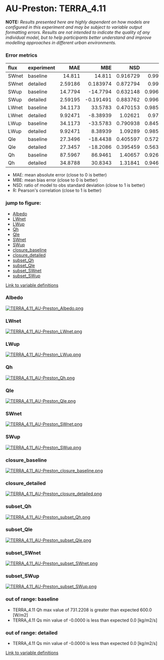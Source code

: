 # AU-Preston: TERRA_4.11

**NOTE:** *Results presented here are highly dependent on how models are configured in this experiment and may be subject to variable output formatting errors. Results are not intended to indicate the quality of any individual model, but to help participants better understand and improve modelling approaches in different urban environments.*

### Error metrics

| flux   | experiment   |      MAE |        MBE |      NSD |        R |
|:-------|:-------------|---------:|-----------:|---------:|---------:|
| SWnet  | baseline     | 14.811   |  14.811    | 0.916729 | 0.99991  |
| SWnet  | detailed     |  2.59186 |   0.183974 | 0.872794 | 0.99991  |
| SWup   | baseline     | 14.7794  | -14.7794   | 0.632148 | 0.996952 |
| SWup   | detailed     |  2.59195 |  -0.191491 | 0.883762 | 0.996951 |
| LWnet  | baseline     | 34.1173  |  33.5783   | 0.470153 | 0.985319 |
| LWnet  | detailed     |  9.92471 |  -8.38939  | 1.02621  | 0.97899  |
| LWup   | baseline     | 34.1173  | -33.5783   | 0.790938 | 0.845166 |
| LWup   | detailed     |  9.92471 |   8.38939  | 1.09289  | 0.985437 |
| Qle    | baseline     | 27.3496  | -18.4438   | 0.405597 | 0.572728 |
| Qle    | detailed     | 27.3457  | -18.2086   | 0.395459 | 0.563585 |
| Qh     | baseline     | 87.5967  |  86.9461   | 1.40657  | 0.926781 |
| Qh     | detailed     | 34.8788  |  30.8343   | 1.31841  | 0.946234 |

 - MAE: mean absolute error (close to 0 is better)
 - MBE: mean bias error (close to 0 is better)
 - NSD: ratio of model to obs standard deviation (close to 1 is better)
 - R: Pearson's correlation (close to 1 is better)

### jump to figure:
 - [Albedo](#albedo)
 - [LWnet](#lwnet)
 - [LWup](#lwup)
 - [Qh](#qh)
 - [Qle](#qle)
 - [SWnet](#swnet)
 - [SWup](#swup)
 - [closure_baseline](#closure_baseline)
 - [closure_detailed](#closure_detailed)
 - [subset_Qh](#subset_qh)
 - [subset_Qle](#subset_qle)
 - [subset_SWnet](#subset_swnet)
 - [subset_SWup](#subset_swup)

[Link to variable definitions](../modelattrs/variable_definitions.md)

### <a name="albedo"></a>Albedo
[![TERRA_4.11_AU-Preston_Albedo.png](TERRA_4.11_AU-Preston_Albedo.png)](TERRA_4.11_AU-Preston_Albedo.png)

### <a name="lwnet"></a>LWnet
[![TERRA_4.11_AU-Preston_LWnet.png](TERRA_4.11_AU-Preston_LWnet.png)](TERRA_4.11_AU-Preston_LWnet.png)

### <a name="lwup"></a>LWup
[![TERRA_4.11_AU-Preston_LWup.png](TERRA_4.11_AU-Preston_LWup.png)](TERRA_4.11_AU-Preston_LWup.png)

### <a name="qh"></a>Qh
[![TERRA_4.11_AU-Preston_Qh.png](TERRA_4.11_AU-Preston_Qh.png)](TERRA_4.11_AU-Preston_Qh.png)

### <a name="qle"></a>Qle
[![TERRA_4.11_AU-Preston_Qle.png](TERRA_4.11_AU-Preston_Qle.png)](TERRA_4.11_AU-Preston_Qle.png)

### <a name="swnet"></a>SWnet
[![TERRA_4.11_AU-Preston_SWnet.png](TERRA_4.11_AU-Preston_SWnet.png)](TERRA_4.11_AU-Preston_SWnet.png)

### <a name="swup"></a>SWup
[![TERRA_4.11_AU-Preston_SWup.png](TERRA_4.11_AU-Preston_SWup.png)](TERRA_4.11_AU-Preston_SWup.png)

### <a name="closure_baseline"></a>closure_baseline
[![TERRA_4.11_AU-Preston_closure_baseline.png](TERRA_4.11_AU-Preston_closure_baseline.png)](TERRA_4.11_AU-Preston_closure_baseline.png)

### <a name="closure_detailed"></a>closure_detailed
[![TERRA_4.11_AU-Preston_closure_detailed.png](TERRA_4.11_AU-Preston_closure_detailed.png)](TERRA_4.11_AU-Preston_closure_detailed.png)

### <a name="subset_qh"></a>subset_Qh
[![TERRA_4.11_AU-Preston_subset_Qh.png](TERRA_4.11_AU-Preston_subset_Qh.png)](TERRA_4.11_AU-Preston_subset_Qh.png)

### <a name="subset_qle"></a>subset_Qle
[![TERRA_4.11_AU-Preston_subset_Qle.png](TERRA_4.11_AU-Preston_subset_Qle.png)](TERRA_4.11_AU-Preston_subset_Qle.png)

### <a name="subset_swnet"></a>subset_SWnet
[![TERRA_4.11_AU-Preston_subset_SWnet.png](TERRA_4.11_AU-Preston_subset_SWnet.png)](TERRA_4.11_AU-Preston_subset_SWnet.png)

### <a name="subset_swup"></a>subset_SWup
[![TERRA_4.11_AU-Preston_subset_SWup.png](TERRA_4.11_AU-Preston_subset_SWup.png)](TERRA_4.11_AU-Preston_subset_SWup.png)

### out of range: baseline

 - TERRA_4.11 Qh max value of 731.2208 is greater than expected 600.0 [W/m2]
 - TERRA_4.11 Qs min value of -0.0000 is less than expected 0.0 [kg/m2/s]

### out of range: detailed

 - TERRA_4.11 Qs min value of -0.0000 is less than expected 0.0 [kg/m2/s]


[Link to variable definitions](../modelattrs/variable_definitions.md)

